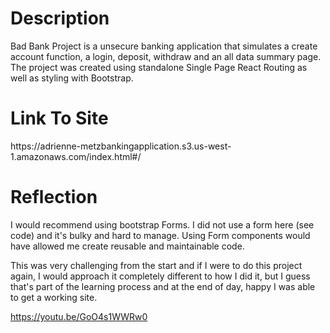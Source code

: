 <h1>Description </h1>
Bad Bank Project is a unsecure banking application that simulates a create account function, a login, deposit, withdraw and an all data summary page. The project was created using standalone Single Page React Routing as well as styling with Bootstrap.


<h1>Link To Site</h1>
https://adrienne-metzbankingapplication.s3.us-west-1.amazonaws.com/index.html#/

<h1> Reflection </h1>
I would recommend using bootstrap Forms. I did not use a form here (see code) and it's bulky and hard to manage. Using Form components would have allowed me create reusable and maintainable code. 

This was very challenging from the start and if I were to do this project again, I would approach it completely different to how I did it, but I guess that's part of the learning process and at the end of day, happy I was able to get a working site. 



https://youtu.be/GoO4s1WWRw0
